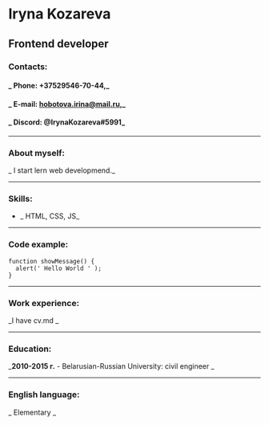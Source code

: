 # **Iryna Kozareva**
## Frontend developer
### Contacts:
#### _ **Phone:** +37529546-70-44,_
#### _ **E-mail:** hobotova.irina@mail.ru,_
#### _ **Discord:** @IrynaKozareva#5991_

***

### About myself:
_ I start lern web developmend._

***

### Skills:
* _ HTML, CSS, JS_

***

### Сode example:
```      
function showMessage() {
  alert(' Hello World ' );
}
```    
***

### Work experience:

_I have cv.md _

***

### Education:

_**2010-2015 г.** - Belarusian-Russian University: civil engineer _  


***

### English language:

_ Elementary _
